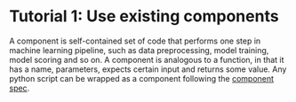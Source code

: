 # Tutorial 1: Use existing components

A component is self-contained set of code that performs one step in machine learning pipeline, such as data preprocessing, model training, model scoring and so on. A component is analogous to a function, in that it has a name, parameters, expects certain input and returns some value. Any python script can be wrapped as a component following the [component spec](https://github.com/chris-muir/AzureMachineLearningGallery/blob/main/tutorial/component-spec-definition.md).
